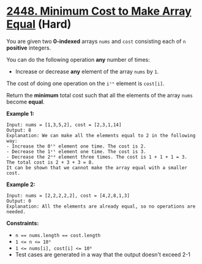 # [2448. Minimum Cost to Make Array Equal][link] (Hard)

[link]: https://leetcode.com/problems/minimum-cost-to-make-array-equal/

You are given two **0-indexed** arrays `nums` and `cost` consisting each of `n` **positive**
integers.

You can do the following operation **any** number of times:

- Increase or decrease **any** element of the array `nums` by `1`.

The cost of doing one operation on the `iᵗʰ` element is `cost[i]`.

Return the **minimum** total cost such that all the elements of the array  `nums` become **equal**.

**Example 1:**

```
Input: nums = [1,3,5,2], cost = [2,3,1,14]
Output: 8
Explanation: We can make all the elements equal to 2 in the following way:
- Increase the 0ᵗʰ element one time. The cost is 2.
- Decrease the 1ˢᵗ element one time. The cost is 3.
- Decrease the 2ⁿᵈ element three times. The cost is 1 + 1 + 1 = 3.
The total cost is 2 + 3 + 3 = 8.
It can be shown that we cannot make the array equal with a smaller cost.
```

**Example 2:**

```
Input: nums = [2,2,2,2,2], cost = [4,2,8,1,3]
Output: 0
Explanation: All the elements are already equal, so no operations are needed.
```

**Constraints:**

- `n == nums.length == cost.length`
- `1 <= n <= 10⁵`
- `1 <= nums[i], cost[i] <= 10⁶`
- Test cases are generated in a way that the output doesn't exceed 2-1
